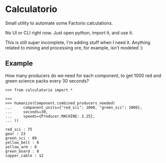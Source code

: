 # Calculatorio

Small utility to automate some Factorio calculations.

No UI or CLI right now. Just open python, import it, and use it.

This is still super incomplete, I'm adding stuff when I need it. Anything related to mining and processing ore, for example, isn't modeled :)

## Example

How many producers do we need for each component, to get 1000 red and green science packs every 30 seconds?

```
>>> from calculatorio import *

>>> 
>>> humanize(Component.combined_producers_needed(
...     component_units={"red_sci": 1000, "green_sci": 1000}, 
...     seconds=30,
...     speeds={Producer.MACHINE: 2.25},
... ))

red_sci : 75
gear : 23
green_sci : 89
yellow_belt : 8
yellow_arm : 8
green_board : 8
copper_cable : 12
```

